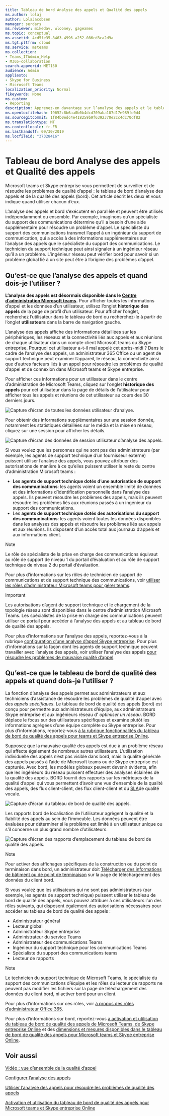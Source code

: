 ```yaml
---
title: Tableau de bord Analyse des appels et Qualité des appels
ms.author: lolaj
author: LolaJacobsen
manager: serdars
ms.reviewer: mikedav, wlooney, gageames
ms.topic: conceptual
ms.assetid: 4cd5fe35-8463-4996-a252-086cd3ca2d9a
ms.tgt.pltfrm: cloud
ms.service: msteams
ms.collection:
- Teams_ITAdmin_Help
- M365-collaboration
search.appverid: MET150
audience: Admin
appliesto:
- Skype for Business
- Microsoft Teams
localization_priority: Normal
f1keywords: None
ms.custom:
- Reporting
description: Apprenez-en davantage sur l’analyse des appels et le tableau de bord de qualité des appels et le moment où les utiliser pour surveiller et résoudre les problèmes de qualité d’appel.
ms.openlocfilehash: 19652c8b6aa0b0b4dcd709aba107d17e989fd0d4
ms.sourcegitcommit: 1f84b0edc4e418259b9f6392370e2cc4dc70df82
ms.translationtype: MT
ms.contentlocale: fr-FR
ms.lasthandoff: 09/30/2019
ms.locfileid: "37328416"
---
```

# <a name="call-analytics-and-call-quality-dashboard"></a>Tableau de bord Analyse des appels et Qualité des appels

Microsoft teams et Skype entreprise vous permettent de surveiller et de résoudre les problèmes de qualité d’appel : le tableau de bord d’analyse des appels et de la qualité des appels (bord). Cet article décrit les deux et vous indique quand utiliser chacun d’eux.

L’analyse des appels et bord s’exécutent en parallèle et peuvent être utilisés indépendamment ou ensemble. Par exemple, imaginons qu’un spécialiste du support des communications détermine qu’il a besoin d’une aide supplémentaire pour résoudre un problème d’appel. Le spécialiste du support des communications transmet l’appel à un ingénieur du support de communication, qui a accès à des informations supplémentaires sur l’analyse des appels que le spécialiste du support des communications. Le technicien du support technique peut ainsi signaler à un ingénieur réseau qu’il a un problème. L’ingénieur réseau peut vérifier bord pour savoir si un problème global lié à un site peut être à l’origine des problèmes d’appel.

## <a name="whats-call-analytics-and-when-should-i-use-it"></a>Qu’est-ce que l’analyse des appels et quand dois-je l’utiliser ?

**L’analyse des appels est désormais disponible dans le [Centre d’administration Microsoft teams](https://admin.teams.microsoft.com).** Pour afficher toutes les informations d’appel et les données d’un utilisateur, utilisez l’onglet **historique des appels** de la page de profil d’un utilisateur. Pour afficher l’onglet, recherchez l’utilisateur dans le tableau de bord ou recherchez-le à partir de l’onglet **utilisateurs** dans la barre de navigation gauche.

L’analyse des appels affiche des informations détaillées sur les périphériques, les réseaux et la connectivité liés aux appels et aux réunions de chaque utilisateur dans un compte client Microsoft teams ou Skype entreprise. Pourquoi cet utilisateur a-t-il mal appelé cet après-midi ? Dans le cadre de l’analyse des appels, un administrateur 365 Office ou un agent de support technique peut examiner l’appareil, le réseau, la connectivité ainsi que d’autres facteurs liés à un appel pour résoudre les problèmes de qualité d’appel et de connexion dans Microsoft teams et Skype entreprise.

Pour afficher ces informations pour un utilisateur dans le centre d’administration de Microsoft Teams, cliquez sur l’onglet **historique des appels** pour cet utilisateur dans la page de détails de l’utilisateur pour afficher tous les appels et réunions de cet utilisateur au cours des 30 derniers jours.

![Capture d’écran de toutes les données utilisateur d’analyse.](media/teams-difference-between-call-analytics-and-call-quality-dashboard-image1.png)

Pour obtenir des informations supplémentaires sur une session donnée, notamment les statistiques détaillées sur le média et la mise en réseau, cliquez sur une session pour afficher les détails.

![Capture d’écran des données de session utilisateur d’analyse des appels.](media/teams-difference-between-call-analytics-and-call-quality-dashboard-image2.png)

Si vous voulez que les personnes qui ne sont pas des administrateurs (par exemple, les agents de support technique d’un fournisseur externe) puissent utiliser l’analyse des appels, vous pouvez attribuer des autorisations de manière à ce qu’elles puissent utiliser le reste du centre d’administration Microsoft teams :
  
- **Les agents de support technique dotés d’une autorisation de support des communications**: les agents voient un ensemble limité de données et des informations d’identification personnelle dans l’analyse des appels. Ils peuvent résoudre les problèmes des appels, mais ils peuvent résoudre les problèmes liés aux réunions passés à un ingénieur du support des communications.
- Les **agents de support technique dotés des autorisations du support des communications**: les agents voient toutes les données disponibles dans les analyses des appels et résoudre les problèmes liés aux appels et aux réunions. Ils disposent d’un accès total aux journaux d’appels et aux informations client.

> [!NOTE]
> Le rôle de spécialiste de la prise en charge des communications équivaut au rôle de support de niveau 1 du portail d’évaluation et au rôle de support technique de niveau 2 du portail d’évaluation.

Pour plus d’informations sur les rôles de technicien de support de communications et de support technique des communications, voir [utiliser les rôles d’administrateur Microsoft teams pour gérer teams](using-admin-roles.md).

> [!IMPORTANT]
> Les autorisations d’agent de support technique et le chargement de la topologie réseau sont disponibles dans le centre d’administration Microsoft Teams. Les spécialistes de la prise en charge des communications peuvent utiliser ce portail pour accéder à l’analyse des appels et au tableau de bord de qualité des appels.

Pour plus d’informations sur l’analyse des appels, reportez-vous à la rubrique [configuration d’une analyse d’appel Skype entreprise](set-up-call-analytics.md). Pour plus d’informations sur la façon dont les agents de support technique peuvent travailler avec l’analyse des appels, voir utiliser l’analyse des appels [pour résoudre les problèmes de mauvaise qualité d’appel](use-call-analytics-to-troubleshoot-poor-call-quality.md).
  
## <a name="whats-the-call-quality-dashboard-and-when-should-i-use-it"></a>Qu’est-ce que le tableau de bord de qualité des appels et quand dois-je l’utiliser ?
  
La fonction d’analyse des appels permet aux administrateurs et aux techniciens d’assistance de résoudre les problèmes de qualité d’appel avec des *appels spécifiques*. Le tableau de bord de qualité des appels (bord) est conçu pour permettre aux administrateurs d’équipe, aux administrateurs Skype entreprise et aux ingénieurs réseau d' *optimiser un réseau*. BORD déplace le focus sur des utilisateurs spécifiques et examine plutôt les informations agrégées d’une équipe complète ou Skype entreprise. Pour plus d’informations, reportez-vous [à la rubrique fonctionnalités du tableau de bord de qualité des appels pour teams et Skype entreprise Online](turning-on-and-using-call-quality-dashboard.md#BKMKFeaturesOfTheCQD).
  
Supposez que la mauvaise qualité des appels est due à un problème réseau qui affecte également de nombreux autres utilisateurs. L’utilisation individuelle des appels n’est pas visible dans bord, mais la qualité générale des appels passés à l’aide de Microsoft teams ou de Skype entreprise est capturée. Avec bord, les modèles globaux peuvent devenir évidents, afin que les ingénieurs du réseau puissent effectuer des analyses éclairées de la qualité des appels. BORD fournit des rapports sur les métriques de la qualité d’appel qui vous permettent d’avoir une vue d’ensemble de la qualité des appels, des flux client-client, des flux client-client et du [SLA](https://go.microsoft.com/fwlink/p/?linkid=846252)de qualité vocale.
  
![Capture d’écran du tableau de bord de qualité des appels.](media/teams-difference-between-call-analytics-and-call-quality-dashboard-image3.png)

Les rapports bord de localisation de l’utilisateur agrègent la qualité et la fiabilité des appels au sein de l’immeuble. Les données peuvent être évaluées pour déterminer si le problème est limité à un utilisateur unique ou s’il concerne un plus grand nombre d’utilisateurs.

![Capture d’écran des rapports d’emplacement du tableau de bord de qualité des appels.](media/teams-difference-between-call-analytics-and-call-quality-dashboard-image4.png)

> [!NOTE]
> Pour activer des affichages spécifiques de la construction ou du point de terminaison dans bord, un administrateur doit [Télécharger des informations de bâtiment ou de point de terminaison](turning-on-and-using-call-quality-dashboard.md#upload-tenant-data-information) sur la page de téléchargement des données du client bord.

Si vous voulez que les utilisateurs qui ne sont pas administrateurs (par exemple, les agents de support technique) puissent utiliser le tableau de bord de qualité des appels, vous pouvez attribuer à ces utilisateurs l’un des rôles suivants, qui disposent également des autorisations nécessaires pour accéder au tableau de bord de qualité des appels :

- Administrateur général
- Lecteur global
- Administrateur Skype entreprise
- Administrateur du service Teams
- Administrateur des communications Teams
- Ingénieur du support technique pour les communications Teams
- Spécialiste du support des communications teams
- Lecteur de rapports

> [!NOTE]
> Le technicien du support technique de Microsoft Teams, le spécialiste du support des communications d’équipe et les rôles du lecteur de rapports ne peuvent pas modifier les fichiers sur la page de téléchargement des données du client bord, ni activer bord pour un client.

Pour plus d’informations sur ces rôles, voir [à propos des rôles d’administrateur Office 365](/office365/admin/add-users/about-admin-roles).

Pour plus d’informations sur bord, reportez-vous [à activation et utilisation du tableau de bord de qualité des appels de Microsoft Teams, de Skype entreprise Online](turning-on-and-using-call-quality-dashboard.md) et des [dimensions et mesures disponibles dans le tableau de bord de qualité des appels pour Microsoft teams et Skype entreprise Online](dimensions-and-measures-available-in-call-quality-dashboard.md).
  
## <a name="related-topics"></a>Voir aussi

[Vidéo : vue d’ensemble de la qualité d’appel](https://aka.ms/teams-quality)

[Configurer l’analyse des appels](set-up-call-analytics.md)

[Utiliser l’analyse des appels pour résoudre les problèmes de qualité des appels](use-call-analytics-to-troubleshoot-poor-call-quality.md)

[Activation et utilisation du tableau de bord de qualité des appels pour Microsoft teams et Skype entreprise Online](turning-on-and-using-call-quality-dashboard.md)
